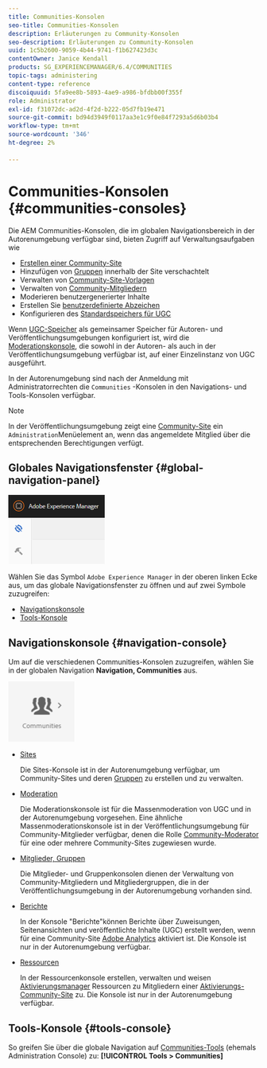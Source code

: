 ```yaml
---
title: Communities-Konsolen
seo-title: Communities-Konsolen
description: Erläuterungen zu Community-Konsolen
seo-description: Erläuterungen zu Community-Konsolen
uuid: 1c5b2600-9059-4b44-9741-f1b627423d3c
contentOwner: Janice Kendall
products: SG_EXPERIENCEMANAGER/6.4/COMMUNITIES
topic-tags: administering
content-type: reference
discoiquuid: 5fa9ee8b-5893-4ae9-a986-bfdbb00f355f
role: Administrator
exl-id: f31072dc-ad2d-4f2d-b222-05d7fb19e471
source-git-commit: bd94d3949f0117aa3e1c9f0e84f7293a5d6b03b4
workflow-type: tm+mt
source-wordcount: '346'
ht-degree: 2%

---
```


# Communities-Konsolen {#communities-consoles}

Die AEM Communities-Konsolen, die im globalen Navigationsbereich in der Autorenumgebung verfügbar sind, bieten Zugriff auf Verwaltungsaufgaben wie

* [Erstellen einer Community-Site](sites-console.md)
* Hinzufügen von [Gruppen](groups.md) innerhalb der Site verschachtelt
* Verwalten von [Community-Site-Vorlagen](sites.md)
* Verwalten von [Community-Mitgliedern](members.md)
* [](moderate-ugc.md) Moderieren benutzergenerierter Inhalte
* Erstellen Sie [benutzerdefinierte Abzeichen](badges.md)
* Konfigurieren des [Standardspeichers für UGC](srp-config.md)

Wenn [UGC-Speicher](working-with-srp.md) als gemeinsamer Speicher für Autoren- und Veröffentlichungsumgebungen konfiguriert ist, wird die [Moderationskonsole](moderation.md), die sowohl in der Autoren- als auch in der Veröffentlichungsumgebung verfügbar ist, auf einer Einzelinstanz von UGC ausgeführt.

In der Autorenumgebung sind nach der Anmeldung mit Administratorrechten die `Communities` -Konsolen in den Navigations- und Tools-Konsolen verfügbar.

>[!NOTE]
>
>In der Veröffentlichungsumgebung zeigt eine [Community-Site](sites-console.md) ein `Administration`Menüelement an, wenn das angemeldete Mitglied über die entsprechenden Berechtigungen verfügt.

## Globales Navigationsfenster {#global-navigation-panel}

![chlimage_1-91](assets/chlimage_1-91.png)

Wählen Sie das Symbol `Adobe Experience Manager` in der oberen linken Ecke aus, um das globale Navigationsfenster zu öffnen und auf zwei Symbole zuzugreifen:

* [Navigationskonsole](#navigation-console)
* [Tools-Konsole](tools.md)

## Navigationskonsole {#navigation-console}

Um auf die verschiedenen Communities-Konsolen zuzugreifen, wählen Sie in der globalen Navigation **Navigation, Communities** aus.

![chlimage_1-92](assets/chlimage_1-92.png)

* [Sites](sites-console.md)

   Die Sites-Konsole ist in der Autorenumgebung verfügbar, um Community-Sites und deren [Gruppen](groups.md) zu erstellen und zu verwalten.

* [Moderation](moderation.md)

   Die Moderationskonsole ist für die Massenmoderation von UGC und in der Autorenumgebung vorgesehen. Eine ähnliche Massenmoderationskonsole ist in der Veröffentlichungsumgebung für Community-Mitglieder verfügbar, denen die Rolle [Community-Moderator](users.md#publishenvironmentusersandgroups) für eine oder mehrere Community-Sites zugewiesen wurde.

* [Mitglieder, Gruppen](members.md)

   Die Mitglieder- und Gruppenkonsolen dienen der Verwaltung von Community-Mitgliedern und Mitgliedergruppen, die in der Veröffentlichungsumgebung in der Autorenumgebung vorhanden sind.

* [Berichte](reports.md)

   In der Konsole &quot;Berichte&quot;können Berichte über Zuweisungen, Seitenansichten und veröffentlichte Inhalte (UGC) erstellt werden, wenn für eine Community-Site [Adobe Analytics](sites-console.md#analytics) aktiviert ist. Die Konsole ist nur in der Autorenumgebung verfügbar.

* [Ressourcen](resources.md)

   In der Ressourcenkonsole erstellen, verwalten und weisen [Aktivierungsmanager](enablement.md#communitymanagers) Ressourcen zu Mitgliedern einer [Aktivierungs-Community-Site](overview.md#enablement-community) zu. Die Konsole ist nur in der Autorenumgebung verfügbar.

## Tools-Konsole {#tools-console}

So greifen Sie über die globale Navigation auf [Communities-Tools](tools.md) (ehemals Administration Console) zu: **[!UICONTROL Tools > Communities]**
